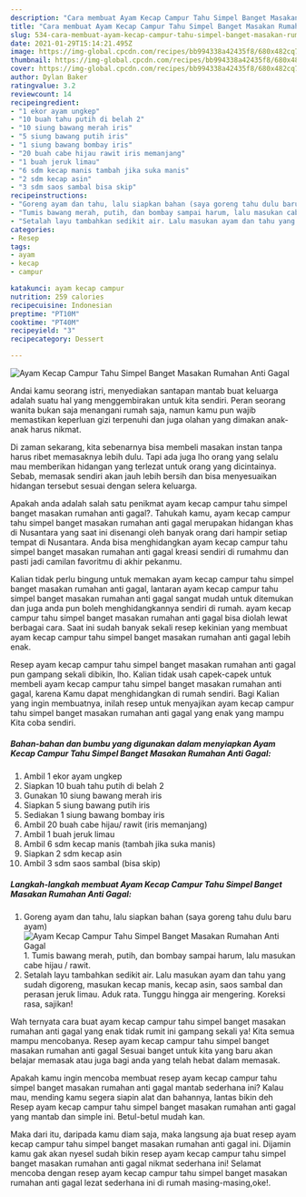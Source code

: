 ```yaml
---
description: "Cara membuat Ayam Kecap Campur Tahu Simpel Banget Masakan Rumahan Anti Gagal yang enak dan Mudah Dibuat"
title: "Cara membuat Ayam Kecap Campur Tahu Simpel Banget Masakan Rumahan Anti Gagal yang enak dan Mudah Dibuat"
slug: 534-cara-membuat-ayam-kecap-campur-tahu-simpel-banget-masakan-rumahan-anti-gagal-yang-enak-dan-mudah-dibuat
date: 2021-01-29T15:14:21.495Z
image: https://img-global.cpcdn.com/recipes/bb994338a42435f8/680x482cq70/ayam-kecap-campur-tahu-simpel-banget-masakan-rumahan-anti-gagal-foto-resep-utama.jpg
thumbnail: https://img-global.cpcdn.com/recipes/bb994338a42435f8/680x482cq70/ayam-kecap-campur-tahu-simpel-banget-masakan-rumahan-anti-gagal-foto-resep-utama.jpg
cover: https://img-global.cpcdn.com/recipes/bb994338a42435f8/680x482cq70/ayam-kecap-campur-tahu-simpel-banget-masakan-rumahan-anti-gagal-foto-resep-utama.jpg
author: Dylan Baker
ratingvalue: 3.2
reviewcount: 14
recipeingredient:
- "1 ekor ayam ungkep"
- "10 buah tahu putih di belah 2"
- "10 siung bawang merah iris"
- "5 siung bawang putih iris"
- "1 siung bawang bombay iris"
- "20 buah cabe hijau rawit iris memanjang"
- "1 buah jeruk limau"
- "6 sdm kecap manis tambah jika suka manis"
- "2 sdm kecap asin"
- "3 sdm saos sambal bisa skip"
recipeinstructions:
- "Goreng ayam dan tahu, lalu siapkan bahan (saya goreng tahu dulu baru ayam)"
- "Tumis bawang merah, putih, dan bombay sampai harum, lalu masukan cabe hijau / rawit."
- "Setalah layu tambahkan sedikit air. Lalu masukan ayam dan tahu yang sudah digoreng, masukan kecap manis, kecap asin, saos sambal dan perasan jeruk limau. Aduk rata. Tunggu hingga air mengering. Koreksi rasa, sajikan!"
categories:
- Resep
tags:
- ayam
- kecap
- campur

katakunci: ayam kecap campur 
nutrition: 259 calories
recipecuisine: Indonesian
preptime: "PT10M"
cooktime: "PT40M"
recipeyield: "3"
recipecategory: Dessert

---
```



![Ayam Kecap Campur Tahu Simpel Banget Masakan Rumahan Anti Gagal](https://img-global.cpcdn.com/recipes/bb994338a42435f8/680x482cq70/ayam-kecap-campur-tahu-simpel-banget-masakan-rumahan-anti-gagal-foto-resep-utama.jpg)

Andai kamu seorang istri, menyediakan santapan mantab buat keluarga adalah suatu hal yang menggembirakan untuk kita sendiri. Peran seorang  wanita bukan saja menangani rumah saja, namun kamu pun wajib memastikan keperluan gizi terpenuhi dan juga olahan yang dimakan anak-anak harus nikmat.

Di zaman  sekarang, kita sebenarnya bisa membeli masakan instan tanpa harus ribet memasaknya lebih dulu. Tapi ada juga lho orang yang selalu mau memberikan hidangan yang terlezat untuk orang yang dicintainya. Sebab, memasak sendiri akan jauh lebih bersih dan bisa menyesuaikan hidangan tersebut sesuai dengan selera keluarga. 



Apakah anda adalah salah satu penikmat ayam kecap campur tahu simpel banget masakan rumahan anti gagal?. Tahukah kamu, ayam kecap campur tahu simpel banget masakan rumahan anti gagal merupakan hidangan khas di Nusantara yang saat ini disenangi oleh banyak orang dari hampir setiap tempat di Nusantara. Anda bisa menghidangkan ayam kecap campur tahu simpel banget masakan rumahan anti gagal kreasi sendiri di rumahmu dan pasti jadi camilan favoritmu di akhir pekanmu.

Kalian tidak perlu bingung untuk memakan ayam kecap campur tahu simpel banget masakan rumahan anti gagal, lantaran ayam kecap campur tahu simpel banget masakan rumahan anti gagal sangat mudah untuk ditemukan dan juga anda pun boleh menghidangkannya sendiri di rumah. ayam kecap campur tahu simpel banget masakan rumahan anti gagal bisa diolah lewat berbagai cara. Saat ini sudah banyak sekali resep kekinian yang membuat ayam kecap campur tahu simpel banget masakan rumahan anti gagal lebih enak.

Resep ayam kecap campur tahu simpel banget masakan rumahan anti gagal pun gampang sekali dibikin, lho. Kalian tidak usah capek-capek untuk membeli ayam kecap campur tahu simpel banget masakan rumahan anti gagal, karena Kamu dapat menghidangkan di rumah sendiri. Bagi Kalian yang ingin membuatnya, inilah resep untuk menyajikan ayam kecap campur tahu simpel banget masakan rumahan anti gagal yang enak yang mampu Kita coba sendiri.

<!--inarticleads1-->

##### Bahan-bahan dan bumbu yang digunakan dalam menyiapkan Ayam Kecap Campur Tahu Simpel Banget Masakan Rumahan Anti Gagal:

1. Ambil 1 ekor ayam ungkep
1. Siapkan 10 buah tahu putih di belah 2
1. Gunakan 10 siung bawang merah iris
1. Siapkan 5 siung bawang putih iris
1. Sediakan 1 siung bawang bombay iris
1. Ambil 20 buah cabe hijau/ rawit (iris memanjang)
1. Ambil 1 buah jeruk limau
1. Ambil 6 sdm kecap manis (tambah jika suka manis)
1. Siapkan 2 sdm kecap asin
1. Ambil 3 sdm saos sambal (bisa skip)




<!--inarticleads2-->

##### Langkah-langkah membuat Ayam Kecap Campur Tahu Simpel Banget Masakan Rumahan Anti Gagal:

1. Goreng ayam dan tahu, lalu siapkan bahan (saya goreng tahu dulu baru ayam)
<img src="https://img-global.cpcdn.com/steps/f2f8445a49d55e60/160x128cq70/ayam-kecap-campur-tahu-simpel-banget-masakan-rumahan-anti-gagal-langkah-memasak-1-foto.jpg" alt="Ayam Kecap Campur Tahu Simpel Banget Masakan Rumahan Anti Gagal">1. Tumis bawang merah, putih, dan bombay sampai harum, lalu masukan cabe hijau / rawit.
1. Setalah layu tambahkan sedikit air. Lalu masukan ayam dan tahu yang sudah digoreng, masukan kecap manis, kecap asin, saos sambal dan perasan jeruk limau. Aduk rata. Tunggu hingga air mengering. Koreksi rasa, sajikan!




Wah ternyata cara buat ayam kecap campur tahu simpel banget masakan rumahan anti gagal yang enak tidak rumit ini gampang sekali ya! Kita semua mampu mencobanya. Resep ayam kecap campur tahu simpel banget masakan rumahan anti gagal Sesuai banget untuk kita yang baru akan belajar memasak atau juga bagi anda yang telah hebat dalam memasak.

Apakah kamu ingin mencoba membuat resep ayam kecap campur tahu simpel banget masakan rumahan anti gagal mantab sederhana ini? Kalau mau, mending kamu segera siapin alat dan bahannya, lantas bikin deh Resep ayam kecap campur tahu simpel banget masakan rumahan anti gagal yang mantab dan simple ini. Betul-betul mudah kan. 

Maka dari itu, daripada kamu diam saja, maka langsung aja buat resep ayam kecap campur tahu simpel banget masakan rumahan anti gagal ini. Dijamin kamu gak akan nyesel sudah bikin resep ayam kecap campur tahu simpel banget masakan rumahan anti gagal nikmat sederhana ini! Selamat mencoba dengan resep ayam kecap campur tahu simpel banget masakan rumahan anti gagal lezat sederhana ini di rumah masing-masing,oke!.

